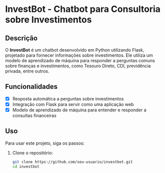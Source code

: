# InvestBot - Chatbot para Consultoria sobre Investimentos

## Descrição

O **InvestBot** é um chatbot desenvolvido em Python utilizando Flask, projetado para fornecer informações sobre investimentos. Ele utiliza um modelo de aprendizado de máquina para responder a perguntas comuns sobre finanças e investimentos, como Tesouro Direto, CDI, previdência privada, entre outros.

## Funcionalidades

- [x] Resposta automática a perguntas sobre investimentos
- [x] Integração com Flask para servir como uma aplicação web
- [x] Modelo de aprendizado de máquina para entender e responder a consultas financeiras

## Uso

Para usar este projeto, siga os passos:

1. Clone o repositório:
   ```bash
   git clone https://github.com/seu-usuario/investbot.git
   cd investbot
